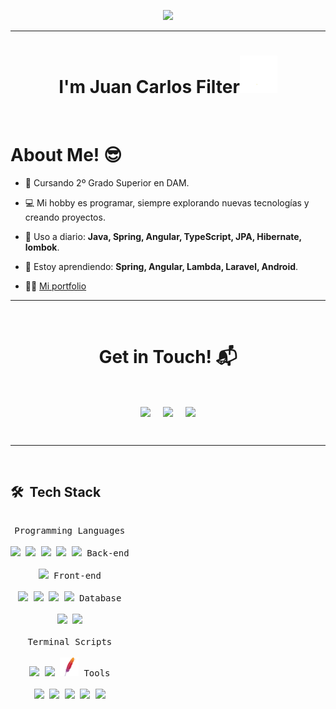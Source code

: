 <p align="center">
  <img src="https://miro.medium.com/max/2048/1*OohqW5DGh9CQS4hLY5FXzA.png" height="230"/>
</p>
<hr>
<h1 align="center">I'm Juan Carlos Filter<a><img src="https://github.com/Kathryn-Jie/Kathryn-Jie/blob/main/wave.gif" width="60px"/></h1>
<Br>
<h1>About Me! 😎</h1>

- 🏫 Cursando 2º Grado Superior en DAM.
  
- 💻 Mi hobby es programar, siempre explorando nuevas tecnologías y creando proyectos.

- 🔭 Uso a diario: **Java,  Spring,  Angular,  TypeScript,  JPA,  Hibernate, lombok**.

- 🌱 Estoy aprendiendo: **Spring,  Angular,  Lambda,  Laravel, Android**.

- 👨‍💻 <a href="https://juancarlos92.github.io/MiPortfolio/">Mi portfolio</a>

<hr>
<Br>
<h1 align="center">Get in Touch! 📬</h1>
<Br>
<p align="center">
<a href="https://www.linkedin.com/in/juan-carlos-filter" target="blank"><img align="center" src="https://img.shields.io/badge/Juan%20Carlos%20Filter-0077B5?style=for-the-badge&logo=linkedin&logoColor=white" /></a> &nbsp;&nbsp;&nbsp; <img align="center" src="https://img.shields.io/badge/juancarlosfilter@gmail.com-D14836?style=for-the-badge&logo=gmail&logoColor=white" /></a>    &nbsp;&nbsp;&nbsp;       <a href="https://github.com/JuanCarlos92" target="blank"><img align="center" src="https://img.shields.io/badge/Juancfm92-100000?style=for-the-badge&logo=github&logoColor=white" /></a>
</p>
  
<Br>
<hr>
<Br>

<h2> 🛠 &nbsp;Tech Stack</h2>
    <p style="display: inline-block;" align="center">
  <kbd>
    <kbd>Programming Languages</kbd>
    <br>
    <br>
    <img width="30px" src="https://cdn.jsdelivr.net/gh/devicons/devicon/icons/java/java-plain.svg" />
    <img width="30px" src="https://cdn.jsdelivr.net/gh/devicons/devicon/icons/php/php-original.svg" />
    <img width="30px" src="https://cdn.freebiesupply.com/logos/thumbs/2x/kotlin-2-logo.png" />
    <img width="30px" src="https://cdn.jsdelivr.net/gh/devicons/devicon/icons/javascript/javascript-original.svg" />
    <img width="30px" src="https://cdn.jsdelivr.net/gh/devicons/devicon/icons/typescript/typescript-original.svg" />
    
  </kbd>
  <kbd>
    <kbd>Back-end</kbd>
    <br>
    <br>
    <img width="30px" src="https://www.vectorlogo.zone/logos/springio/springio-icon.svg" />
  </kbd>
  <kbd>
    <kbd>Front-end</kbd>
    <br>
    <br>
    <img width="30px" src="https://cdn.jsdelivr.net/gh/devicons/devicon/icons/html5/html5-original.svg" /> 
    <img width="30px" src="https://cdn.jsdelivr.net/gh/devicons/devicon/icons/css3/css3-plain.svg" />
    <img width="30px" src="https://cdn.jsdelivr.net/gh/devicons/devicon/icons/angularjs/angularjs-plain.svg" />
    <img width="30px" src="https://avatars.githubusercontent.com/u/1492367?s=280&v=4" />
    
  </kbd>
  <kbd>
    <kbd>Database</kbd>
    <br>
    <br>
    <img width="30px" src="https://media.licdn.com/dms/image/v2/D4E12AQF64SYsV08fkA/article-cover_image-shrink_600_2000/article-cover_image-shrink_600_2000/0/1662093619580?e=2147483647&v=beta&t=uoidKIOEIH0ZlboxixU1Lfkg5rPnYoCizMrA7P-YVQ4" />
    <img width="30px" src="https://img.icons8.com/color/48/000000/mysql-logo.png" />
  </kbd>
  <br>
  <br>
  <kbd>
    <kbd>Terminal Scripts</kbd>
    <br>
    <br>
    <img width="30px" src="https://cdn.jsdelivr.net/gh/devicons/devicon/icons/bash/bash-original.svg" />
    <img width="30px" src="https://img.icons8.com/color/48/000000/npm.png" />
    <img width="30px" src="https://raw.githubusercontent.com/github/explore/80688e429a7d4ef2fca1e82350fe8e3517d3494d/topics/maven/maven.png" />
  </kbd>
  <kbd>
    <kbd>Tools</kbd>
    <br>
    <br>
    <img width="30px" src="https://banner2.cleanpng.com/20180913/uto/kisspng-intellij-idea-jetbrains-integrated-development-env-1713941196524.webp" />
    <img width="30px" src="https://banner2.cleanpng.com/20180803/uoa/3f8a9432868130f9e02ae0fa53f488d7.webp" />
    <img width="30px" src="https://cdn.jsdelivr.net/gh/devicons/devicon/icons/vscode/vscode-original.svg" />
    <img width="30px" src="https://download.logo.wine/logo/NetBeans/NetBeans-Logo.wine.png" />
    <img width="30px" src="https://uxwing.com/wp-content/themes/uxwing/download/brands-and-social-media/android-studio-icon.png" />
    
    
  </kbd>
</p>
